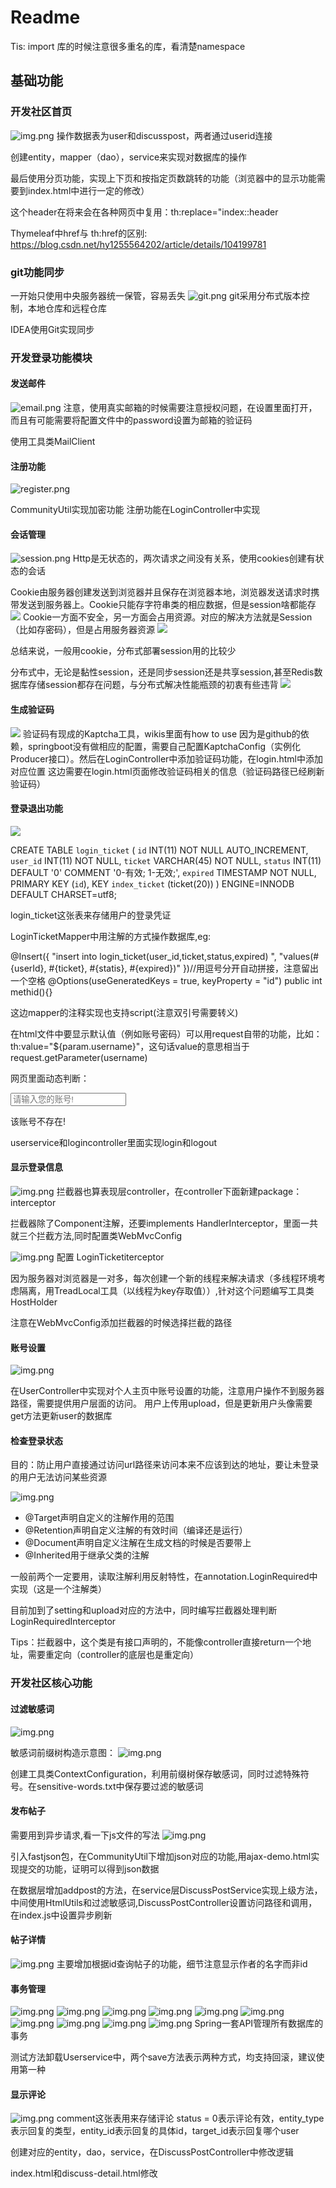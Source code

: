 # Readme

Tis:
import 库的时候注意很多重名的库，看清楚namespace

## 基础功能
### 开发社区首页
![img.png](/pics/img.png)
操作数据表为user和discusspost，两者通过userid连接

创建entity，mapper（dao），service来实现对数据库的操作

最后使用分页功能，实现上下页和按指定页数跳转的功能（浏览器中的显示功能需要到index.html中进行一定的修改）

这个header在将来会在各种网页中复用：th:replace="index::header

Thymeleaf中href与 th:href的区别:
https://blog.csdn.net/hy1255564202/article/details/104199781

### git功能同步
一开始只使用中央服务器统一保管，容易丢失
![git.png](/pics/git.png)
git采用分布式版本控制，本地仓库和远程仓库

IDEA使用Git实现同步

### 开发登录功能模块
#### 发送邮件
![email.png](/pics/email.png)
注意，使用真实邮箱的时候需要注意授权问题，在设置里面打开，而且有可能需要将配置文件中的password设置为邮箱的验证码

使用工具类MailClient

#### 注册功能
![register.png](/pics/register.png)

CommunityUtil实现加密功能
注册功能在LoginController中实现

#### 会话管理
![session.png](/pics/session.png)
Http是无状态的，两次请求之间没有关系，使用cookies创建有状态的会话

Cookie由服务器创建发送到浏览器并且保存在浏览器本地，浏览器发送请求时携带发送到服务器上。Cookie只能存字符串类的相应数据，但是session啥都能存
![](/pics/cookie_illustration.png)
Cookie一方面不安全，另一方面会占用资源。对应的解决方法就是Session（比如存密码），但是占用服务器资源
![](/pics/session_illustration.png)

总结来说，一般用cookie，分布式部署session用的比较少

分布式中，无论是黏性session，还是同步session还是共享session,甚至Redis数据库存储session都存在问题，与分布式解决性能瓶颈的初衷有些违背
![](/pics/session分布式.png)

#### 生成验证码
![](/pics/验证码.png)
验证码有现成的Kaptcha工具，wikis里面有how to use
因为是github的依赖，springboot没有做相应的配置，需要自己配置KaptchaConfig（实例化Producer接口）。然后在LoginController中添加验证码功能，在login.html中添加对应位置
这边需要在login.html页面修改验证码相关的信息（验证码路径已经刷新验证码）

#### 登录退出功能
![](/pics/登录退出功能.png)

CREATE TABLE `login_ticket` (
`id` INT(11) NOT NULL AUTO_INCREMENT,
`user_id` INT(11) NOT NULL,
`ticket` VARCHAR(45) NOT NULL,
`status` INT(11) DEFAULT '0' COMMENT '0-有效; 1-无效;',
`expired` TIMESTAMP NOT NULL,
PRIMARY KEY (`id`),
KEY `index_ticket` (ticket(20))
) ENGINE=INNODB DEFAULT CHARSET=utf8;


login_ticket这张表来存储用户的登录凭证

LoginTicketMapper中用注解的方式操作数据库,eg:    

@Insert({
"insert into login_ticket(user_id,ticket,status,expired) ",
"values(#{userId}, #{ticket}, #{statis}, #{expired})"
})//用逗号分开自动拼接，注意留出一个空格
@Options(useGeneratedKeys = true, keyProperty = "id")
public int methid(){}

这边mapper的注释实现也支持script(注意双引号需要转义)

在html文件中要显示默认值（例如账号密码）可以用request自带的功能，比如：
th:value="${param.username}"，这句话value的意思相当于request.getParameter(username)

网页里面动态判断：

<input type="text" th:class="|form-control ${usernameMsg!=null?'is-invalid':''}|"
th:value="${param.username}"
id="username" name="username" placeholder="请输入您的账号!" required>
<div class="invalid-feedback" th:text="${usernameMsg}">
该账号不存在!
</div>

userservice和logincontroller里面实现login和logout

#### 显示登录信息
![img.png](pics/显示登录信息.png)
拦截器也算表现层controller，在controller下面新建package：interceptor

拦截器除了Component注解，还要implements HandlerInterceptor，里面一共就三个拦截方法,同时配置类WebMvcConfig

![img.png](pics/拦截器处理流程.png)
配置 LoginTicketiterceptor

因为服务器对浏览器是一对多，每次创建一个新的线程来解决请求（多线程环境考虑隔离，用TreadLocal工具（以线程为key存取值））,针对这个问题编写工具类HostHolder

注意在WebMvcConfig添加拦截器的时候选择拦截的路径

#### 账号设置
![img.png](pics/账号设置.png)

在UserController中实现对个人主页中账号设置的功能，注意用户操作不到服务器路径，需要提供用户层面的访问。
用户上传用upload，但是更新用户头像需要get方法更新user的数据库

#### 检查登录状态
目的：防止用户直接通过访问url路径来访问本来不应该到达的地址，要让未登录的用户无法访问某些资源

![img.png](pics/检查登录状态.png)
* @Target声明自定义的注解作用的范围
* @Retention声明自定义注解的有效时间（编译还是运行）
* @Document声明自定义注解在生成文档的时候是否要带上
* @Inherited用于继承父类的注解

一般前两个一定要用，读取注解利用反射特性，在annotation.LoginRequired中实现（这是一个注解类）

目前加到了setting和upload对应的方法中，同时编写拦截器处理判断LoginRequiredInterceptor

Tips：拦截器中，这个类是有接口声明的，不能像controller直接return一个地址，需要重定向（controller的底层也是重定向）

### 开发社区核心功能

#### 过滤敏感词
![img.png](pics/过滤敏感词.png)

敏感词前缀树构造示意图：
![img.png](pics/敏感词前缀树.png)

创建工具类ContextConfiguration，利用前缀树保存敏感词，同时过滤特殊符号。在sensitive-words.txt中保存要过滤的敏感词

#### 发布帖子
需要用到异步请求,看一下js文件的写法
![img.png](pics/发布帖子.png)

引入fastjson包，在CommunityUtil下增加json对应的功能,用ajax-demo.html实现提交的功能，证明可以得到json数据

在数据层增加addpost的方法，在service层DiscussPostService实现上级方法，中间使用HtmlUtils和过滤敏感词,DiscussPostController设置访问路径和调用，在index.js中设置异步刷新

#### 帖子详情
![img.png](pics/帖子详情.png)
主要增加根据id查询帖子的功能，细节注意显示作者的名字而非id

#### 事务管理
![img.png](pics/事务管理.png)
![img.png](pics/事务的隔离性.png)
![img.png](pics/第一类丢失更新.png)
![img.png](pics/第二类丢失更新.png)
![img.png](pics/脏读.png)
![img.png](pics/不可重复读.png)
![img.png](pics/幻读.png)
![img.png](pics/事务隔离级别.png)
![img.png](pics/实现机制.png)
![img.png](pics/Spring事务管理.png)
Spring一套API管理所有数据库的事务

测试方法卸载Userservice中，两个save方法表示两种方式，均支持回滚，建议使用第一种

#### 显示评论
![img.png](pics/显示评论.png)
comment这张表用来存储评论
status = 0表示评论有效，entity_type表示回复的类型，entity_id表示回复的具体id，target_id表示回复哪个user

创建对应的entity，dao，service，在DiscussPostController中修改逻辑

index.html和discuss-detail.html修改

